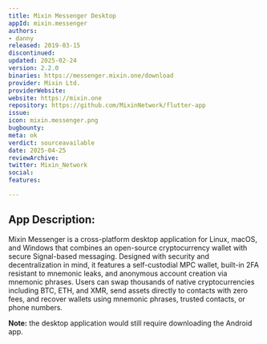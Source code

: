 ```yaml
---
title: Mixin Messenger Desktop
appId: mixin.messenger
authors:
- danny
released: 2019-03-15
discontinued: 
updated: 2025-02-24
version: 2.2.0
binaries: https://messenger.mixin.one/download
provider: Mixin Ltd.
providerWebsite: 
website: https://mixin.one
repository: https://github.com/MixinNetwork/flutter-app
issue: 
icon: mixin.messenger.png
bugbounty: 
meta: ok
verdict: sourceavailable
date: 2025-04-25
reviewArchive: 
twitter: Mixin_Network
social: 
features: 

---
```


## App Description:

Mixin Messenger is a cross-platform desktop application for Linux, macOS, and Windows that combines an open-source cryptocurrency wallet with secure Signal-based messaging. Designed with security and decentralization in mind, it features a self-custodial MPC wallet, built-in 2FA resistant to mnemonic leaks, and anonymous account creation via mnemonic phrases. Users can swap thousands of native cryptocurrencies including BTC, ETH, and XMR, send assets directly to contacts with zero fees, and recover wallets using mnemonic phrases, trusted contacts, or phone numbers.

**Note:** the desktop application would still require downloading the Android app.

